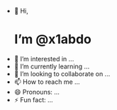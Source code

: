 - 👋 Hi,<h1> I’m @x1abdo</h1>
- 👀 I’m interested in ...
- 🌱 I’m currently learning ...
- 💞️ I’m looking to collaborate on ...
- 📫 How to reach me ...
- 😄 Pronouns: ...
- ⚡ Fun fact: ...

<!---
<strike>x1abdo/x1abdo</strike> is a ✨ special ✨ repository because its `README.md` (this file) appears on your GitHub profile.
You can click the Preview link to take a look at your changes.
--->
